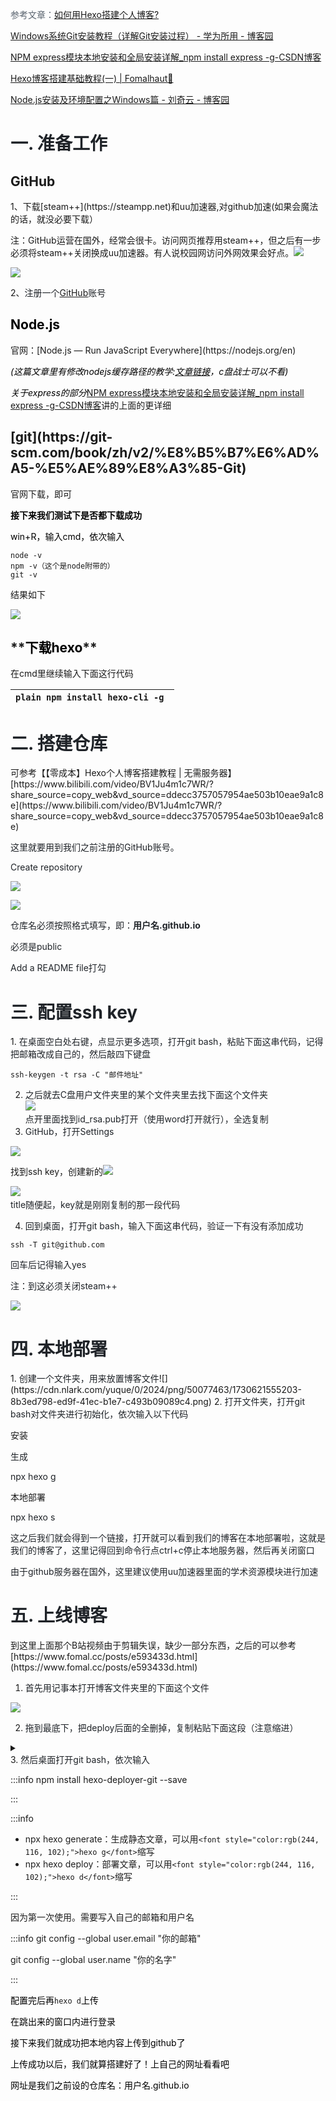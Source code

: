 <font style="color:rgb(89, 99, 110);">参考文章：</font>[如何用Hexo搭建个人博客?](https://blog.fiveth.cc/p/bb32/)  

[Windows系统Git安装教程（详解Git安装过程） - 学为所用 - 博客园](https://www.cnblogs.com/xueweisuoyong/p/11914045.html)

[NPM express模块本地安装和全局安装详解_npm install express -g-CSDN博客](https://blog.csdn.net/qq_27278957/article/details/77175651)

[Hexo博客搭建基础教程(一) | Fomalhaut🥝](https://www.fomal.cc/posts/e593433d.html)

[Node.js安装及环境配置之Windows篇 - 刘奇云 - 博客园](https://www.cnblogs.com/liuqiyun/p/8133904.html)

<h1 id="O1q75"><font style="color:rgb(31, 35, 40);">一. 准备工作</font></h1>
<h2 id="czb3N">GitHub</h2>
1、下载[steam++](https://steampp.net)和uu加速器,对github加速(如果会魔法的话，就没必要下载）

注：GitHub运营在国外，经常会很卡。访问网页推荐用steam++，但之后有一步必须将steam++关闭换成uu加速器。有人说校园网访问外网效果会好点。![](https://cdn.nlark.com/yuque/0/2024/png/50077463/1730565882952-96459fe6-f4f6-4e8b-a4c7-559d28d10dff.png)



![](https://cdn.nlark.com/yuque/0/2024/png/50077463/1730565857728-aa5a1a2f-53a8-483f-ba68-71a96d93a949.png)

2、<font style="color:rgb(31, 35, 40);">注册一个</font>[GitHub](https://github.com/)<font style="color:rgb(31, 35, 40);">账号</font>

<h2 id="zF9v1"><font style="color:rgb(0, 0, 0);">Node.js</font></h2>
官网：[Node.js — Run JavaScript Everywhere](https://nodejs.org/en)

_<font style="color:rgb(0, 0, 0);">(这篇文章里有修改nodejs缓存路径的教学:</font>_[_<font style="color:rgb(0, 0, 0);">文章链接</font>_](https://www.cnblogs.com/liuqiyun/p/8133904.html)_<font style="color:rgb(0, 0, 0);">，c盘战士可以不看)</font>_

_<font style="color:rgb(0, 0, 0);">关于express的部分</font>_[NPM express模块本地安装和全局安装详解_npm install express -g-CSDN博客](https://blog.csdn.net/qq_27278957/article/details/77175651)讲的上面的更详细

<h2 id="cy2r2">[git](https://git-scm.com/book/zh/v2/%E8%B5%B7%E6%AD%A5-%E5%AE%89%E8%A3%85-Git)</h2>
官网下载，即可

**<font style="color:rgb(0, 0, 0);">接下来我们测试下是否都下载成功</font>**

<font style="color:rgb(0, 0, 0);">win+R，输入cmd，依次输入</font>

```plain
node -v
npm -v（这个是node附带的）
git -v
```

结果如下

![](https://cdn.nlark.com/yuque/0/2024/png/50077463/1730565340533-855ab0d9-3431-4717-96dd-e3acffb6b296.png)

<h2 id="uVkvF">**<font style="color:rgb(0, 0, 0);">下载hexo</font>**</h2>
在cmd里继续输入下面这行代码

| ```plain npm install hexo-cli -g ```  |
| --- |


<h1 id="Ivb9y"><font style="color:rgb(31, 35, 40);">二. 搭建仓库</font></h1>
可参考【【零成本】Hexo个人博客搭建教程 | 无需服务器】 [https://www.bilibili.com/video/BV1Ju4m1c7WR/?share_source=copy_web&vd_source=ddecc3757057954ae503b10eae9a1c8e](https://www.bilibili.com/video/BV1Ju4m1c7WR/?share_source=copy_web&vd_source=ddecc3757057954ae503b10eae9a1c8e)

<font style="color:rgb(31, 35, 40);">这里就要用到我们之前注册的GitHub账号。</font>

<font style="color:rgb(31, 35, 40);">Create repository</font>

![](https://cdn.nlark.com/yuque/0/2024/png/50077463/1730566080993-cd839e17-5858-4b73-b9e2-78f295c2790e.png)

![](https://camo.githubusercontent.com/f15c019d8a990aa7070f7af412711bc18a46daa96ce145f20e5830754d1c2743/68747470733a2f2f63646e2e6e6c61726b2e636f6d2f79757175652f302f323032342f706e672f34323535343737342f313733303236323731303037342d61303732656337622d616230352d343933362d626239382d3662336362653537623834392e706e67)

<font style="color:rgb(31, 35, 40);">仓库名必须按照格式填写，即：</font>**<font style="color:rgb(31, 35, 40);">用户名.github.io</font>**

<font style="color:rgb(31, 35, 40);">必须是public</font>

<font style="color:rgb(31, 35, 40);">Add a README file打勾</font>

<h1 id="ji076"><font style="color:rgb(31, 35, 40);">三. 配置ssh key</font></h1>
1. <font style="color:rgb(31, 35, 40);">在桌面空白处右键，点显示更多选项，打开git bash，粘贴下面这串代码，记得把邮箱改成自己的，然后敲四下键盘</font>

```plain
ssh-keygen -t rsa -C "邮件地址"
```

2. <font style="color:rgb(31, 35, 40);">之后就去C盘用户文件夹里的某个文件夹里去找下面这个文件夹  
</font>![](https://camo.githubusercontent.com/04bc9cdb4795ccdee239ab8dcd864b5e4a6cf174f4124e1a103912833c2c13f1/68747470733a2f2f63646e2e6e6c61726b2e636f6d2f79757175652f302f323032342f706e672f34323535343737342f313733303236333733373730302d61633231383063342d386264362d343166362d626331642d3939636234653166363265652e706e67)<font style="color:rgb(31, 35, 40);">  
</font><font style="color:rgb(31, 35, 40);">点开里面找到id_rsa.pub打开（使用word打开就行），全选复制</font>
3. <font style="color:rgb(31, 35, 40);">GitHub，打开Settings</font>

![](https://cdn.nlark.com/yuque/0/2024/png/50077463/1730566584354-dd534660-58aa-403b-b5d7-b67fce2406e5.png)

找到ssh key，创建新的![](https://cdn.nlark.com/yuque/0/2024/png/50077463/1730566629955-8e134da5-55ee-4975-98c7-1a32b4c4a1d3.png)

![](https://cdn.nlark.com/yuque/0/2024/png/50077463/1730566688985-d2ba5e90-ddcf-45d7-a3ea-5ec3fa30e329.png)<font style="color:rgb(31, 35, 40);">  
</font><font style="color:rgb(31, 35, 40);">title随便起，key就是刚刚复制的那一段代码</font>

4. <font style="color:rgb(31, 35, 40);">回到桌面，打开git bash，输入下面这串代码，验证一下有没有添加成功</font>

```plain
ssh -T git@github.com
```

<font style="color:rgb(31, 35, 40);">回车后记得输入yes</font>

<font style="color:rgb(31, 35, 40);">注：到这必须关闭steam++</font>

![](https://cdn.nlark.com/yuque/0/2024/png/50077463/1730621410044-322fef40-d88a-4d82-b081-43fc6deef932.png)

<h1 id="uqLYi"><font style="color:rgb(31, 35, 40);">四. 本地部署</font></h1>
1. <font style="color:rgb(31, 35, 40);">创建一个文件夹，用来放置博客文件</font>![](https://cdn.nlark.com/yuque/0/2024/png/50077463/1730621555203-8b3ed798-ed9f-41ec-b1e7-c493b09089c4.png)
2. <font style="color:rgb(31, 35, 40);">打开文件夹，打开git bash对文件夹进行初始化，依次输入以下代码</font>



安装

<font style="color:rgb(31, 35, 40);">生成</font>

<font style="color:rgb(31, 35, 40);">npx hexo g</font>

本地部署

<font style="color:rgb(31, 35, 40);">npx hexo s</font>

<font style="color:rgb(31, 35, 40);">这之后我们就会得到一个链接，打开就可以看到我们的博客在本地部署啦，这就是我们的博客了，这里记得回到命令行点ctrl+c停止本地服务器，然后再关闭窗口</font>

<font style="color:rgb(31, 35, 40);">由于github服务器在国外，这里建议使用uu加速器里面的学术资源模块进行加速</font>

<h1 id="pvp9M"><font style="color:rgb(31, 35, 40);">五. 上线博客</font></h1>
到这里上面那个B站视频由于剪辑失误，缺少一部分东西，之后的可以参考[https://www.fomal.cc/posts/e593433d.html](https://www.fomal.cc/posts/e593433d.html)

1. <font style="color:rgb(31, 35, 40);">首先用记事本打开博客文件夹里的下面这个文件</font>

![](https://cdn.nlark.com/yuque/0/2024/png/50077463/1730622270367-a85ba4c6-7d8d-4317-b474-06d2fb2e7884.png)

2. <font style="color:rgb(31, 35, 40);">拖到最底下，把deploy后面的全删掉，复制粘贴下面这段（注意缩进）</font>

<details class="lake-collapse"><summary id="u3f855a16"></summary><p id="ue4041bd9" class="ne-p"><span class="ne-text">deploy:</span></p><p id="uec026c91" class="ne-p"><span class="ne-text">    type: git</span></p><p id="u88f905bf" class="ne-p"><span class="ne-text">    repository: git@github.com:user name/user name.github.io.git</span></p><p id="ucac2b040" class="ne-p"><span class="ne-text">    branch: main</span></p></details>
3. <font style="color:rgb(31, 35, 40);">然后桌面打开git bash，依次输入</font>

:::info
npm install hexo-deployer-git --save

:::

:::info
+ <font style="color:rgb(31, 31, 31);">npx hexo generate：生成静态文章，可以用</font>`<font style="color:rgb(244, 116, 102);">hexo g</font>`<font style="color:rgb(31, 31, 31);">缩写</font>
+ <font style="color:rgb(31, 31, 31);">npx hexo deploy：部署文章，可以用</font>`<font style="color:rgb(244, 116, 102);">hexo d</font>`<font style="color:rgb(31, 31, 31);">缩写</font>

:::

<font style="color:rgb(31, 31, 31);">因为第一次使用。需要写入自己的邮箱和用户名</font>

:::info
<font style="color:rgb(31, 31, 31);">git config --global user.email "你的邮箱"</font>

<font style="color:rgb(31, 31, 31);">git config --global user.name "你的名字"</font>

:::

<font style="color:rgb(0, 0, 0);">配置完后再</font>`hexo d`<font style="color:rgb(0, 0, 0);">上传</font>

<font style="color:rgb(0, 0, 0);">在跳出来的窗口内进行登录</font>

<font style="color:rgb(0, 0, 0);">接下来我们就成功把本地内容上传到github了</font>

<font style="color:rgb(0, 0, 0);">上传成功以后，我们就算搭建好了！上自己的网址看看吧</font>

<font style="color:rgb(0, 0, 0);">网址是我们之前设的仓库名：用户名.github.io</font>

